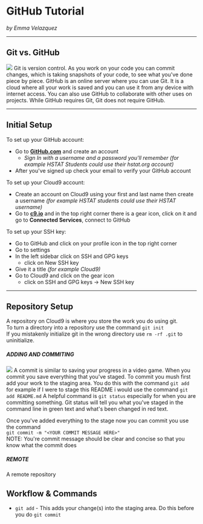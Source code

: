 # GitHub Tutorial

_by Emma Velazquez_

---
## Git vs. GitHub

![](https://preview.c9users.io/emmav6936/github-learning/github-tutorial/Screen%20Shot%202016-10-26%20at%208.43.27%20AM.png?_c9_id=livepreview0&_c9_host=https://ide.c9.io)
Git is version control. As you work on your code you can commit changes, which is taking snapshots of your code, to see what you've done piece by piece. GitHub is an online server where you can use Git. It is a cloud where all your work is saved and you can use it from any device with internet access. You can also use GitHub to collaborate with other uses on projects. While GitHub requires Git, Git does not require GitHub.




---
## Initial Setup
To set up your GitHub account:   
* Go to [**GitHub.com**](https://github.com/) and create an account  
    * _Sign In with a username and a password you'll remember (for example HSTAT Students could use their hstat.org account)_
* After you've signed up check your email to verify your GitHub account

To set up your Cloud9 account:
* Create an account on Cloud9 using your first and last name then create a username _(for example HSTAT students could use their HSTAT username)_
* Go to [**c9.io**](https://c9.io/) and in the top right corner there is a gear icon, click on it and go to **Connected Services**, connect to GitHub

To set up your SSH key:
* Go to GitHub and click on your profile icon in the top right corner
* Go to settings
* In the left sidebar click on SSH and GPG keys
    * click on New SSH key
* Give it a title _(for example Cloud9)_
* Go to Cloud9 and click on the gear icon 
    * click on SSH and GPG keys ->  New SSH key
---
## Repository Setup
A repository on Cloud9 is where you store the work you do using git.   
To turn a directory into a repository use the command ```git init```  
If you mistakenly initialize git in the wrong directory use ```rm -rf .git``` to uninitialize.
##### ADDING AND COMMITING
![](https://preview.c9users.io/emmav6936/github-learning/github-tutorial/Screen%20Shot%202016-10-26%20at%2012.43.19%20PM.png?_c9_id=livepreview3&_c9_host=https://ide.c9.io)
A commit is similar to saving your progress in a video game. When you commit you save everything that you've staged. To commit you mush first add your work to the staging area. You do this with the command ```git add``` for example if I were to stage this README i would use the command ```git add README.md```
A helpful command is ```git status``` especially for when you are committing something. Git status will tell you what you've staged in the command line in green text and what's been changed in red text.

Once you've added everything to the stage now you can commit you use the command   
```git commit -m "<YOUR COMMIT MESSAGE HERE>"```  
NOTE: You're commit message should be clear and concise so that you know what the commit does

#####  REMOTE

A remote repository 
## Workflow & Commands
* ``` git add ``` - This adds your change(s) into the staging area. Do this before you do ``` git commit ```


